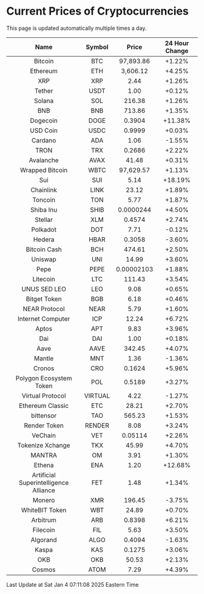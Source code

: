 # Current Prices of Cryptocurrencies
This page is updated automatically multiple times a day.

| Name | Symbol | Price | 24 Hour Change |
| :---: |:---:| :---: | :---: |
| Bitcoin | BTC | 97,893.86 | +1.22% |
| Ethereum | ETH | 3,606.12 | +4.25% |
| XRP | XRP | 2.44 | +1.26% |
| Tether | USDT | 1.00 | +0.12% |
| Solana | SOL | 216.38 | +1.26% |
| BNB | BNB | 713.86 | +1.35% |
| Dogecoin | DOGE | 0.3904 | +11.38% |
| USD Coin | USDC | 0.9999 | +0.03% |
| Cardano | ADA | 1.06 | -1.55% |
| TRON | TRX | 0.2686 | +2.22% |
| Avalanche | AVAX | 41.48 | +0.31% |
| Wrapped Bitcoin | WBTC | 97,629.57 | +1.13% |
| Sui | SUI | 5.14 | +18.19% |
| Chainlink | LINK | 23.12 | +1.89% |
| Toncoin | TON | 5.77 | +1.87% |
| Shiba Inu | SHIB | 0.0000244 | +4.50% |
| Stellar | XLM | 0.4574 | +2.74% |
| Polkadot | DOT | 7.71 | -0.12% |
| Hedera | HBAR | 0.3058 | -3.60% |
| Bitcoin Cash | BCH | 474.61 | +2.50% |
| Uniswap | UNI | 14.99 | +3.60% |
| Pepe | PEPE | 0.00002103 | +1.88% |
| Litecoin | LTC | 111.43 | +3.54% |
| UNUS SED LEO | LEO | 9.08 | +0.65% |
| Bitget Token | BGB | 6.18 | +0.46% |
| NEAR Protocol | NEAR | 5.79 | +1.60% |
| Internet Computer | ICP | 12.24 | +6.72% |
| Aptos | APT | 9.83 | +3.96% |
| Dai | DAI | 1.00 | +0.18% |
| Aave | AAVE | 342.45 | +4.07% |
| Mantle | MNT | 1.36 | -1.36% |
| Cronos | CRO | 0.1624 | +5.96% |
| Polygon Ecosystem Token | POL | 0.5189 | +3.27% |
| Virtual Protocol | VIRTUAL | 4.22 | -1.27% |
| Ethereum Classic | ETC | 28.21 | +2.70% |
| bittensor | TAO | 565.23 | +1.53% |
| Render Token | RENDER | 8.08 | +3.24% |
| VeChain | VET | 0.05114 | +2.26% |
| Tokenize Xchange | TKX | 45.99 | +4.70% |
| MANTRA | OM | 3.91 | +1.30% |
| Ethena | ENA | 1.20 | +12.68% |
| Artificial Superintelligence Alliance | FET | 1.48 | +1.34% |
| Monero | XMR | 196.45 | -3.75% |
| WhiteBIT Token | WBT | 24.89 | +0.70% |
| Arbitrum | ARB | 0.8398 | +6.21% |
| Filecoin | FIL | 5.63 | +3.50% |
| Algorand | ALGO | 0.4094 | -1.63% |
| Kaspa | KAS | 0.1275 | +3.06% |
| OKB | OKB | 50.53 | +2.13% |
| Cosmos | ATOM | 7.29 | +4.39% |

Last Update at Sat Jan  4 07:11:08 2025 Eastern Time